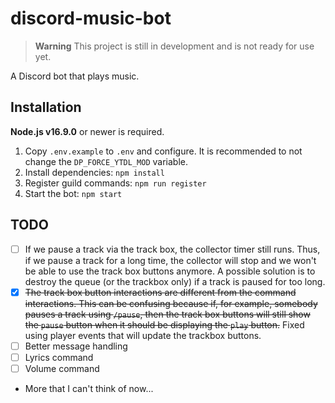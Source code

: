 # discord-music-bot

> __Warning__
> This project is still in development and is not ready for use yet.

A Discord bot that plays music.

## Installation

**Node.js v16.9.0** or newer is required.

1. Copy `.env.example` to `.env` and configure. It is recommended to not change the `DP_FORCE_YTDL_MOD` variable.
2. Install dependencies: `npm install`
3. Register guild commands: `npm run register`
4. Start the bot: `npm start`

## TODO

- [ ] If we pause a track via the track box, the collector timer still runs. Thus, if we pause a track for a long time, the collector will stop and we won't be able to use the track box buttons anymore. A possible solution is to destroy the queue (or the trackbox only) if a track is paused for too long.
- [x] ~~The track box button interactions are different from the command interactions. This can be confusing because if, for example, somebody pauses a track using `/pause`, then the track box buttons will still show the `pause` button when it should be displaying the `play` button.~~ Fixed using player events that will update the trackbox buttons.
- [ ] Better message handling
- [ ] Lyrics command
- [ ] Volume command
- More that I can't think of now...

